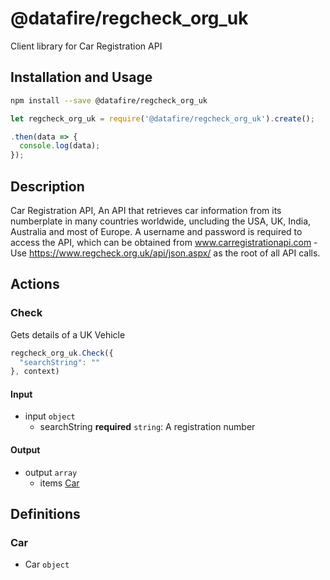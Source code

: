 # @datafire/regcheck_org_uk

Client library for Car Registration API

## Installation and Usage
```bash
npm install --save @datafire/regcheck_org_uk
```
```js
let regcheck_org_uk = require('@datafire/regcheck_org_uk').create();

.then(data => {
  console.log(data);
});
```

## Description

Car Registration API, An API that retrieves car information from its numberplate in many countries worldwide, uncluding the USA, UK, India, Australia and most of Europe. A username and password is required to access the API, which can be obtained from www.carregistrationapi.com - Use https://www.regcheck.org.uk/api/json.aspx/ as the root of all API calls.

## Actions

### Check
Gets details of a UK Vehicle



```js
regcheck_org_uk.Check({
  "searchString": ""
}, context)
```

#### Input
* input `object`
  * searchString **required** `string`: A registration number

#### Output
* output `array`
  * items [Car](#car)



## Definitions

### Car
* Car `object`


